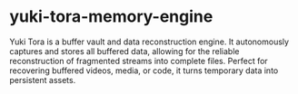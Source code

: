 # yuki-tora-memory-engine

Yuki Tora is a buffer vault and data reconstruction engine. It autonomously captures and stores all buffered data, allowing for the reliable reconstruction of fragmented streams into complete files. Perfect for recovering buffered videos, media, or code, it turns temporary data into persistent assets.
